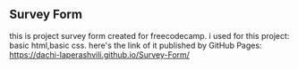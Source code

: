 ## Survey Form
this is project survey form created for freecodecamp.
i used for this project: basic html,basic css.
here's the link of it published by GitHub Pages: https://dachi-laperashvili.github.io/Survey-Form/
